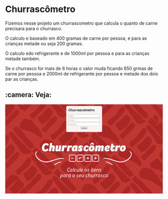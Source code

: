 <h1> Churrascômetro </h1>
 
<p>Fizemos nesse projeto um churrascometro que calcula o quanto de carne precisara para o churrasco.</p>
<p>O calculo e baseado em 400 gramas de carne por pessoa, e para as crianças metade ou seja 200 gramas.</p>
<p>O calculo edo refrigerante e de 1000ml por pessoa e para as crianças metade também.</p>
<p>Se o churrasco for mais de 6 horas o valor muda ficando 650 grmas de carne por pessoa e 2000ml de refrigerante por pessoa e metade dos dois par as crianças.</p>

<h2> :camera: Veja: </h2>

![Churrascômetro](https://github.com/Hebert324/Churrascometro/blob/main/gif/Churrascometro.gif)
